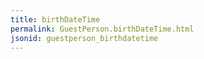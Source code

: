 ```yaml
---
title: birthDateTime
permalink: GuestPerson.birthDateTime.html
jsonid: guestperson_birthdatetime
---
```

